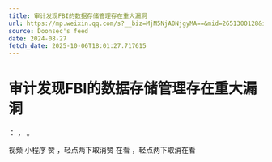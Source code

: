 ```yaml
---
title: 审计发现FBI的数据存储管理存在重大漏洞
url: https://mp.weixin.qq.com/s?__biz=MjM5NjA0NjgyMA==&mid=2651300128&idx=2&sn=7dcd364110d7b1200a88931626fb8556
source: Doonsec's feed
date: 2024-08-27
fetch_date: 2025-10-06T18:01:27.717615
---
```


# 审计发现FBI的数据存储管理存在重大漏洞

：
，
。

视频
小程序
赞
，轻点两下取消赞
在看
，轻点两下取消在看